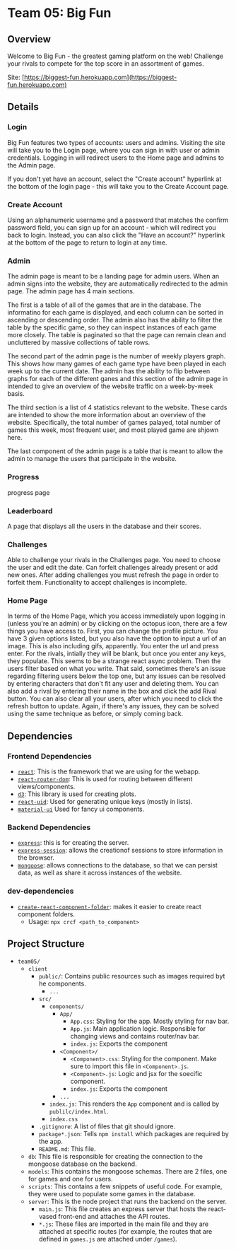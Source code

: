# Team 05: Big Fun

## Overview

Welcome to Big Fun - the greatest gaming platform on the web!
Challenge your rivals to compete for the top score in an assortment of games.

Site: [https://biggest-fun.herokuapp.com](https://biggest-fun.herokuapp.com)

## Details

### Login
Big Fun features two types of accounts: users and admins.
Visiting the site will take you to the Login page, where you can sign in with user or admin credentials.
Logging in will redirect users to the Home page and admins to the Admin page.

If you don't yet have an account, select the "Create account" hyperlink at the bottom of the login page - 
this will take you to the Create Account page.

### Create Account
Using an alphanumeric username and a password that matches the confirm password field, you can sign up 
for an account - which will redirect you back to login. Instead, you can also click the "Have an account?" 
hyperlink at the bottom of the page to return to login at any time.
### Admin
The admin page is meant to be a landing page for admin users. When an admin signs into the website, they are automatically redirected to the admin page. The admin page has 4 main sections.

The first is a table of all of the games that are in the database. The informatino for each game is displayed, and each column can be sorted in ascending or descending order. The admin also has the ability to filter the table by the specific game, so they can inspect instances of each game more closely. The table is paginated so that the page can remain clean and uncluttered by massive collections of table rows.

The second part of the admin page is the number of weekly players graph. This shows how many games of each game type have been played in each week up to the current date. The admin has the ability to flip between graphs for each of the different ganes and this section of the admin page in intended to give an overview of the website traffic on a week-by-week basis.

The third section is a list of 4 statistics relevant to the website. These cards are intended to show the more information about an overview of the website. Specifically, the total number of games palayed, total number of games this week, most frequent user, and most played game are shjown here.

The last component of the admin page is a table that is meant to allow the admin to manage the users that participate in the website. 

### Progress
progress page
### Leaderboard
A page that displays all the users in the database and their scores.

### Challenges 
Able to challenge your rivals in the Challenges page.
You need to choose the user and edit the date.
Can forfeit challenges already present or add new ones.
After adding challenges you must refresh the page in order to forfeit them.
Functionality to accept challenges is incomplete.

### Home Page
In terms of the Home Page, which you access immediately upon logging in (unless you're an admin) or by clicking on the octopus icon, there are a few things you have access to. First, you can change the profile picture. You have 3 given options listed, but you also have the option to input a url of an image. This is also including gifs, apparently. You enter the url and press enter. For the rivals, intially they will be blank, but once you enter any keys, they populate. This seems to be a strange react async problem. Then the users filter based on what you write. That said, sometimes there's an issue regarding filtering users below the top one, but any issues can be resolved by entering characters that don't fit any user and deleting them. You can also add a rival by entering their name in the box and click the add Rival button. You can also clear all your users, after which you need to click the refresh button to update. Again, if there's any issues, they can be solved using the same technique as before, or simply coming back.


## Dependencies
### Frontend Dependencies
- [`react`](https://reactjs.org/docs/getting-started.html): This is the framework that we are using for the webapp.
- [`react-router-dom`](https://reactrouter.com/web/guides/quick-start): This is used for routing between different views/components.
- [`d3`](https://d3js.org/): This library is used for creating plots.
- [`react-uid`](https://www.npmjs.com/package/react-uid): Used for generating unique keys (mostly in lists).
- [`material-ui`](https://material-ui.com/) Used for fancy ui components.

### Backend Dependencies
- [`express`](https://expressjs.com/): this is for creating the server.
- [`express-session`](https://www.npmjs.com/package/express-session): allows the creationof sessions to store information in the browser.
- [`mongoose`](https://www.npmjs.com/package/mongoose): allows connections to the database, so that we can persist data, as well as share it across instances of the website.




### dev-dependencies
- [`create-react-component-folder`](https://www.npmjs.com/package/create-react-component-folder): makes it easier to create react component folders.
  - Usage: `npx crcf <path_to_component>`

## Project Structure
- `team05/`
  - `client`
    - `public/`: Contains public resources such as images required byt he components.
      - `...`
    - `src/`
      - `components/`
        - `App/`
          - `App.css`: Styling for the app. Mostly styling for nav bar.
          - `App.js`: Main application logic. Responsible for changing views and contains router/nav bar.
          - `index.js`: Exports the component
        - `<Component>/`
          - `<Component>.css`: Styling for the component. Make sure to import this file in `<Component>.js`.
          - `<Component>.js`: Logic and jsx for the soecific component.
          - `index.js`: Exports the component
        - `...`
      - `index.js`: This renders the `App` component and is called by `publilc/index.html`.
      - `index.css`
    - `.gitignore`: A list of files that git should ignore.
    - `package*.json`: Tells `npm install` which packages are required by the app.
    - `README.md`: This file.
  - `db`: This file is responsible for creating the connection to the mongoose database on the backend.
  - `models`: This contains the mongoose schemas. There are 2 files, one for games and one for users.
  - `scripts`: This contains a few snippets of useful code. For example, they were used to populate some games in the database.
  - `server`: This is the node project that runs the backend on the server.
    - `main.js`: This file creates an express server that hosts the react-vased front-end and attaches the API routes.
    - `*.js`: These files are imported in the main file and they are attached at specific routes (for example, the routes that are defined in `games.js` are attached under `/games`).